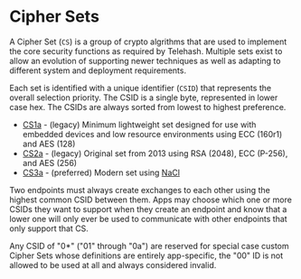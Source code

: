 Cipher Sets
===========

A Cipher Set (`CS`) is a group of crypto algrithms that are used to implement the core security functions as required by Telehash.  Multiple sets exist to allow an evolution of supporting newer techniques as well as adapting to different system and deployment requirements.

Each set is identified with a unique identifier (`CSID`) that represents the overall selection priority. The CSID is a single byte, represented in lower case hex. The CSIDs are always sorted from lowest to highest preference.

* [CS1a](cs/1a.md) - (legacy) Minimum lightweight set designed for use with embedded devices and low resource environments using ECC (160r1) and AES (128)
* [CS2a](cs/2a.md) - (legacy) Original set from 2013 using RSA (2048), ECC (P-256), and AES (256)
* [CS3a](cs/3a.md) - (preferred) Modern set using [NaCl](http://nacl.cr.yp.to/)


Two endpoints must always create exchanges to each other using the highest common CSID between them.  Apps may choose which one or more CSIDs they want to support when they create an endpoint and know that a lower one will only ever be used to communicate with other endpoints that only support that CS.

Any CSID of "0*" ("01" through "0a") are reserved for special case custom Cipher Sets whose definitions are entirely app-specific, the "00" ID is not allowed to be used at all and always considered invalid.
